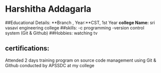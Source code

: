 # Harshitha Addagarla
##Educational Details:
**Branch , Year:**CST, 1st Year
**college Name:** sri vasavi engineering college
##skills:
-c programming
-version control system (Git & Github)
##Hobbies: watching tv
## certifications:
Attended 2 days training program on source code management using Git & Github conducted by APSSDC at my college
